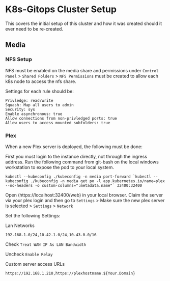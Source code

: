 # K8s-Gitops Cluster Setup

This covers the initial setup of this cluster and how it was created should it ever need to be re-created.

## Media

### NFS Setup
NFS must be enabled on the media share and permissions under `Control Panel` > `Shared Folders` > `NFS Permissions` must be created to allow each k8s node to access the nfs share.

Settings for each rule should be:
```
Privledge: read/write
Squash: Map all users to admin
Security: sys
Enable asynchronous: true
Allow connections from non-privledged ports: true
Allow users to access mounted subfolders: true
```

### Plex
When a new Plex server is deployed, the following must be done:

First you must login to the instance directly, not through the ingress address. Run the following command from git-bash on the local windows workstation to expose the pod to your local system.
```
kubectl --kubeconfig ./kubeconfig -n media port-forward `kubectl --kubeconfig ./kubeconfig -n media get po -l app.kubernetes.io/name=plex --no-headers -o custom-columns=":metadata.name"` 32400:32400
```
Open (https://localhost:32400/web) in your local browser. Claim the server via your plex login and then go to `Settings` > Make sure the new plex server is selected > `Settings` > `Network`

Set the following Settings:

Lan Networks
```
192.168.1.0/24,10.42.1.0/24,10.43.0.0/16
```

Check `Treat WAN IP As LAN Bandwidth`

Uncheck `Enable Relay`

Custom server access URLs
```
https://192.168.1.210,https://plexhostname.${Your.Domain}
```
